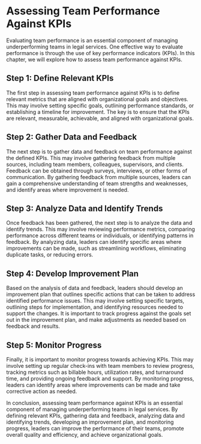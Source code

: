 Assessing Team Performance Against KPIs
===============================================================================

Evaluating team performance is an essential component of managing underperforming teams in legal services. One effective way to evaluate performance is through the use of key performance indicators (KPIs). In this chapter, we will explore how to assess team performance against KPIs.

Step 1: Define Relevant KPIs
----------------------------

The first step in assessing team performance against KPIs is to define relevant metrics that are aligned with organizational goals and objectives. This may involve setting specific goals, outlining performance standards, or establishing a timeline for improvement. The key is to ensure that the KPIs are relevant, measurable, achievable, and aligned with organizational goals.

Step 2: Gather Data and Feedback
--------------------------------

The next step is to gather data and feedback on team performance against the defined KPIs. This may involve gathering feedback from multiple sources, including team members, colleagues, supervisors, and clients. Feedback can be obtained through surveys, interviews, or other forms of communication. By gathering feedback from multiple sources, leaders can gain a comprehensive understanding of team strengths and weaknesses, and identify areas where improvement is needed.

Step 3: Analyze Data and Identify Trends
----------------------------------------

Once feedback has been gathered, the next step is to analyze the data and identify trends. This may involve reviewing performance metrics, comparing performance across different teams or individuals, or identifying patterns in feedback. By analyzing data, leaders can identify specific areas where improvements can be made, such as streamlining workflows, eliminating duplicate tasks, or reducing errors.

Step 4: Develop Improvement Plan
--------------------------------

Based on the analysis of data and feedback, leaders should develop an improvement plan that outlines specific actions that can be taken to address identified performance issues. This may involve setting specific targets, outlining steps for implementation, and identifying resources needed to support the changes. It is important to track progress against the goals set out in the improvement plan, and make adjustments as needed based on feedback and results.

Step 5: Monitor Progress
------------------------

Finally, it is important to monitor progress towards achieving KPIs. This may involve setting up regular check-ins with team members to review progress, tracking metrics such as billable hours, utilization rates, and turnaround time, and providing ongoing feedback and support. By monitoring progress, leaders can identify areas where improvements can be made and take corrective action as needed.

In conclusion, assessing team performance against KPIs is an essential component of managing underperforming teams in legal services. By defining relevant KPIs, gathering data and feedback, analyzing data and identifying trends, developing an improvement plan, and monitoring progress, leaders can improve the performance of their teams, promote overall quality and efficiency, and achieve organizational goals.
